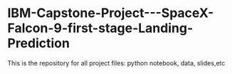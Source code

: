 # IBM-Capstone-Project---SpaceX-Falcon-9-first-stage-Landing-Prediction

This is the repository for all project files: python notebook, data, slides,etc
